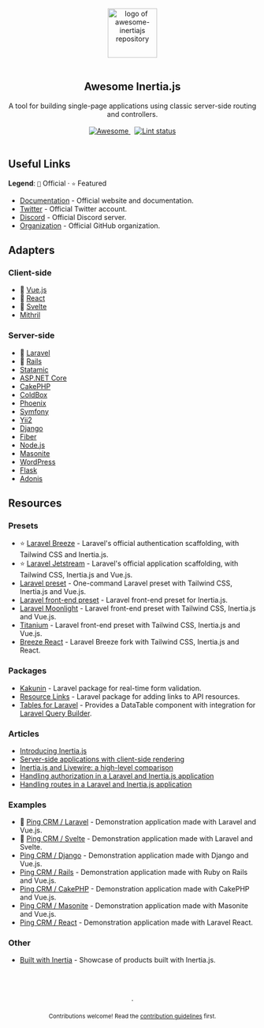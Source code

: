 <div class="github-widget" data-repo="innocenzi/awesome-inertiajs"></div>
<script async src="https://pagead2.googlesyndication.com/pagead/js/adsbygoogle.js"></script><ins class="adsbygoogle" style="display:block" data-ad-client="ca-pub-6890694312814945" data-ad-slot="5473692530" data-ad-format="auto"  data-full-width-responsive="true"></ins><script>(adsbygoogle = window.adsbygoogle || []).push({});</script>
<!--lint disable awesome-heading awesome-git-repo-age awesome-github double-link-->

<p align="center">
  <br />
  <a href="https://inertiajs.com/">
    <img width="100" src="https://raw.githubusercontent.com/innocenzi/awesome-inertiajs/master/./assets/logo.svg?sanitize=true" alt="logo of awesome-inertiajs repository">
  </a>
  <br />
  <br />
</p>

<h2 align="center">Awesome Inertia.js</h2>

<p align="center">
  A tool for building single-page applications using classic server-side routing and controllers.
  <br />
  <br />
  <a href="https://github.com/sindresorhus/awesome">
    <img src="https://cdn.rawgit.com/sindresorhus/awesome/d7305f38d29fed78fa85652e3a63e154dd8e8829/media/badge.svg" alt="Awesome">
  </a>
  &nbsp;
  <a href="https://github.com/sindresorhus/awesome-lint">
    <img src="https://raw.githubusercontent.com/innocenzi/awesome-inertiajs/workflows/Lint/badge.svg" alt="Lint status">
  </a>
  <br />
  <br />
</p>



## Useful Links

**Legend**: `💜` Official · `⭐` Featured

- [Documentation](http://inertiajs.com) - Official website and documentation.
- [Twitter](https://twitter.com/inertiajs) - Official Twitter account.
- [Discord](https://discord.gg/gwgxN8Y) - Official Discord server.
- [Organization](https://github.com/inertiajs) - Official GitHub organization.

## Adapters

### Client-side

- 💜 [Vue.js](https://github.com/inertiajs/inertia/tree/master/packages/inertia-vue)
- 💜 [React](https://github.com/inertiajs/inertia/tree/master/packages/inertia-react)
- 💜 [Svelte](https://github.com/inertiajs/inertia/tree/master/packages/inertia-svelte)
- [Mithril](https://github.com/tbreuss/inertia-mithril)

### Server-side

- 💜 [Laravel](https://github.com/inertiajs/inertia-laravel)
- 💜 [Rails](https://github.com/inertiajs/inertia-rails)
- [Statamic](https://github.com/hotmeteor/inertia-statamic)
- [ASP.NET Core](https://github.com/Nothing-Works/inertia-aspnetcore)
- [CakePHP](https://github.com/ishanvyas22/cakephp-inertiajs)
- [ColdBox](https://github.com/elpete/cbInertia)
- [Phoenix](https://github.com/devato/inertia_phoenix)
- [Symfony](https://github.com/rompetomp/inertia-bundle)
- [Yii2](https://github.com/tbreuss/yii2-inertia)
- [Django](https://github.com/zodman/inertia-django)
- [Fiber](https://github.com/theArtechnology/fiber-inertia)
- [Node.js](https://github.com/jordankaerim/inertia-node)
- [Masonite](https://github.com/girardinsamuel/masonite-inertia)
- [WordPress](https://github.com/boxybird/wordpress-inertia-plugin)
- [Flask](https://github.com/j0ack/flask-inertia)
- [Adonis](https://github.com/eidellev/inertiajs-adonisjs)

## Resources

### Presets

- ⭐ [Laravel Breeze](https://laravel.com/docs/8.x/starter-kits#breeze-and-inertia) - Laravel's official authentication scaffolding, with Tailwind CSS and Inertia.js.
- ⭐ [Laravel Jetstream](https://jetstream.laravel.com/1.x/stacks/inertia.html) - Laravel's official application scaffolding, with Tailwind CSS, Inertia.js and Vue.js.
- [Laravel preset](https://github.com/use-preset/laravel-inertia) - One-command Laravel preset with Tailwind CSS, Inertia.js and Vue.js.
- [Laravel front-end preset](https://github.com/laravel-frontend-presets/inertiajs) - Laravel front-end preset for Inertia.js.
- [Laravel Moonlight](https://github.com/TitasGailius/laravel-moonlight) - Laravel front-end preset with Tailwind CSS, Inertia.js and Vue.js.
- [Titanium](https://github.com/usetitanium/inertia) - Laravel front-end preset with Tailwind CSS, Inertia.js and Vue.js.
- [Breeze React](https://github.com/lucky-media/breeze-react) - Laravel Breeze fork with Tailwind CSS, Inertia.js and React.

### Packages

- [Kakunin](https://github.com/Juhlinus/kakunin) - Laravel package for real-time form validation.
- [Resource Links](https://github.com/spatie/laravel-resource-links) - Laravel package for adding links to API resources.
- [Tables for Laravel](https://github.com/protonemedia/inertiajs-tables-laravel-query-builder) - Provides a DataTable component with integration for [Laravel Query Builder](https://github.com/spatie/laravel-query-builder).

### Articles

- [Introducing Inertia.js](https://reinink.ca/articles/introducing-inertia-js)
- [Server-side applications with client-side rendering](https://reinink.ca/articles/server-side-apps-with-client-side-rendering)
- [Inertia.js and Livewire: a high-level comparison](https://sebastiandedeyne.com/inertia-js-and-livewire-a-high-level-comparison/)
- [Handling authorization in a Laravel and Inertia.js application](https://sebastiandedeyne.com/handling-authorization-in-a-laravel-and-inertia-application/)
- [Handling routes in a Laravel and Inertia.js application](https://sebastiandedeyne.com/handling-routes-in-a-laravel-inertia-application/)

### Examples

- 💜 [Ping CRM / Laravel](https://github.com/inertiajs/pingcrm/) - Demonstration application made with Laravel and Vue.js.
- 💜 [Ping CRM / Svelte](https://github.com/inertiajs/pingcrm-svelte) - Demonstration application made with Laravel and Svelte.
- [Ping CRM / Django](https://github.com/zodman/django-inertia-demo) - Demonstration application made with Django and Vue.js.
- [Ping CRM / Rails](https://github.com/ledermann/pingcrm) - Demonstration application made with Ruby on Rails and Vue.js.
- [Ping CRM / CakePHP](https://github.com/ishanvyas22/cakephp-pingcrm) - Demonstration application made with CakePHP and Vue.js.
- [Ping CRM / Masonite](https://github.com/girardinsamuel/pingcrm-masonite) - Demonstration application made with Masonite and Vue.js.
- [Ping CRM / React](https://github.com/Landish/pingcrm-react) - Demonstration application made with Laravel React.

### Other 

- [Built with Inertia](https://builtwithinertia.com/) - Showcase of products built with Inertia.js.

<p align="center">
  <br />
  <br />
  <br />
  ·
  <br />
  <br />
  <sub>Contributions welcome! Read the <a href=".github/CONTRIBUTING.md">contribution guidelines</a> first.</sub>
</p>